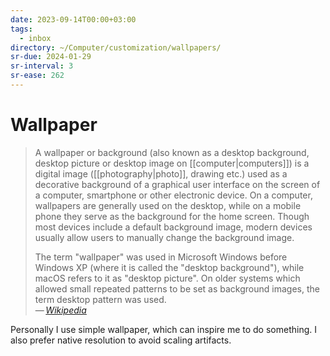 ```yaml
---
date: 2023-09-14T00:00+03:00
tags:
  - inbox
directory: ~/Computer/customization/wallpapers/
sr-due: 2024-01-29
sr-interval: 3
sr-ease: 262
---
```


# Wallpaper

> A wallpaper or background (also known as a desktop background, desktop picture
> or desktop image on [[computer|computers]]) is a digital image
> ([[photography|photo]], drawing etc.) used as a decorative background of a
> graphical user interface on the screen of a computer, smartphone or other
> electronic device. On a computer, wallpapers are generally used on the
> desktop, while on a mobile phone they serve as the background for the home
> screen. Though most devices include a default background image, modern devices
> usually allow users to manually change the background image.
>
> The term "wallpaper" was used in Microsoft Windows before Windows XP (where it
> is called the "desktop background"), while macOS refers to it as "desktop
> picture". On older systems which allowed small repeated patterns to be set as
> background images, the term desktop pattern was used.\
> — <cite>[Wikipedia](https://en.wikipedia.org/wiki/Wallpaper_\(computing\))</cite>

Personally I use simple wallpaper, which can inspire me to do something. I also
prefer native resolution to avoid scaling artifacts.
